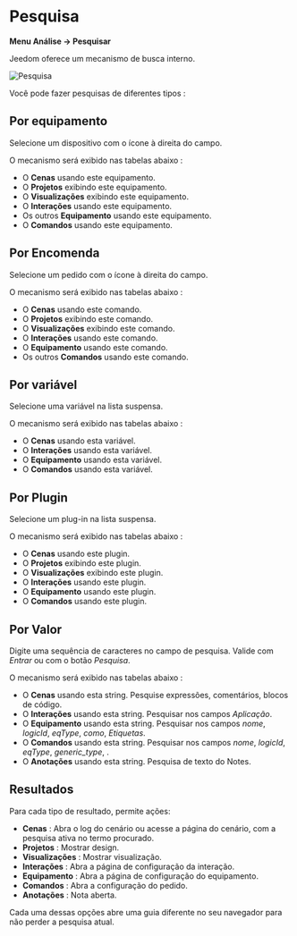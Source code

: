 # Pesquisa
**Menu Análise → Pesquisar**

Jeedom oferece um mecanismo de busca interno.

![Pesquisa](./images/search_intro.gif)

Você pode fazer pesquisas de diferentes tipos :

## Por equipamento

Selecione um dispositivo com o ícone à direita do campo.

O mecanismo será exibido nas tabelas abaixo :

- O **Cenas** usando este equipamento.
- O **Projetos** exibindo este equipamento.
- O **Visualizações** exibindo este equipamento.
- O **Interações** usando este equipamento.
- Os outros **Equipamento** usando este equipamento.
- O **Comandos** usando este equipamento.

## Por Encomenda

Selecione um pedido com o ícone à direita do campo.

O mecanismo será exibido nas tabelas abaixo :

- O **Cenas** usando este comando.
- O **Projetos** exibindo este comando.
- O **Visualizações** exibindo este comando.
- O **Interações** usando este comando.
- O **Equipamento** usando este comando.
- Os outros **Comandos** usando este comando.

## Por variável

Selecione uma variável na lista suspensa.

O mecanismo será exibido nas tabelas abaixo :

- O **Cenas** usando esta variável.
- O **Interações** usando esta variável.
- O **Equipamento** usando esta variável.
- O **Comandos** usando esta variável.

## Por Plugin

Selecione um plug-in na lista suspensa.

O mecanismo será exibido nas tabelas abaixo :

- O **Cenas** usando este plugin.
- O **Projetos** exibindo este plugin.
- O **Visualizações** exibindo este plugin.
- O **Interações** usando este plugin.
- O **Equipamento** usando este plugin.
- O **Comandos** usando este plugin.

## Por Valor

Digite uma sequência de caracteres no campo de pesquisa. Valide com *Entrar* ou com o botão *Pesquisa*.

O mecanismo será exibido nas tabelas abaixo :

- O **Cenas** usando esta string.
	Pesquise expressões, comentários, blocos de código.
- O **Interações** usando esta string.
	Pesquisar nos campos *Aplicação*.
- O **Equipamento** usando esta string.
	Pesquisar nos campos *nome*, *logicId*, *eqType*, *como*, *Etiquetas*.
- O **Comandos** usando esta string.
	Pesquisar nos campos *nome*, *logicId*, *eqType*, *generic_type*, .
- O **Anotações** usando esta string.
	Pesquisa de texto do Notes.

## Resultados

Para cada tipo de resultado, permite ações:
- **Cenas** : Abra o log do cenário ou acesse a página do cenário, com a pesquisa ativa no termo procurado.
- **Projetos** : Mostrar design.
- **Visualizações** : Mostrar visualização.
- **Interações** : Abra a página de configuração da interação.
- **Equipamento** : Abra a página de configuração do equipamento.
- **Comandos** : Abra a configuração do pedido.
- **Anotações** : Nota aberta.

Cada uma dessas opções abre uma guia diferente no seu navegador para não perder a pesquisa atual.

